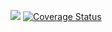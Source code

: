 ![](https://travis-ci.org/fish267/six.svg?branch=six_20171018)
[![Coverage Status](https://coveralls.io/repos/github/fish267/six/badge.svg?branch=six_20171018)](https://coveralls.io/github/fish267/six?branch=six_20171018)